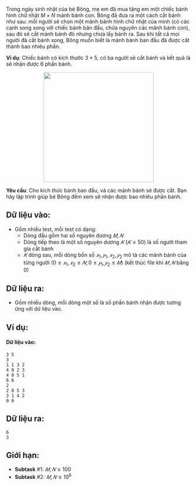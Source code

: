 <!--
**<center>NGUỒN: Ôn HN tháng 11/2017, Đỗ Đức Đông, Ngày 1</center>**
-->

Trong ngày sinh nhật của bé Bông, mẹ em đã mua tặng em một chiếc bánh hình chữ nhật $M \times N$ mảnh bánh con. Bông đã đưa ra một cách cắt bánh như sau: mỗi người sẽ chọn một mảnh bánh hình chữ nhật của mình (có các cạnh song song với chiếc bánh băn đầu, chứa nguyên các mảnh bánh con), sau đó sẽ cắt mảnh bánh đó nhưng chưa lấy bánh ra. Sau khi tất cả mọi người đã cắt bánh xong, Bông muốn biết là mảnh bánh ban đầu đã được cắt thành bao nhiêu phần.

**Ví dụ**: Chiếc bánh có kích thước $3×5$, có ba người sẽ cắt bánh và kết quả là sẽ nhận được $6$ phần bánh.
<center><img src="/images/problems/1122/cake.png" width=300px></center>

**Yêu cầu**: Cho kích thức bánh ban đầu, và các mảnh bánh sẽ được cắt. Bạn hãy lập trình giúp bé Bông đếm xem sẽ nhận được bao nhiêu phần bánh.

## Dữ liệu vào:
- Gồm nhiều test, mỗi test có dạng:
    - Dòng đầu gồm hai số nguyên dương $𝑀, 𝑁$ 
    - Dòng tiếp theo là một số nguyên dương $𝐾\ (𝐾 ≤ 50)$ là số người tham gia cắt bánh
    - $𝐾$ dòng sau, mỗi dòng bốn số $𝑥_1, 𝑦_1, 𝑥_2, 𝑦_2$ mô tả các mảnh bánh của từng người $(0 ≤ 𝑥_1, 𝑥_2 ≤ 𝑁; 0 ≤ 𝑦_1, 𝑦_2 ≤ 𝑀)$ 
(kết thúc file khi $𝑀, 𝑁$ bằng $0$) 

## Dữ liệu ra:
- Gồm nhiều dòng, mỗi dòng một số là số phần bánh 
nhận được tương ứng với dữ liệu vào.

## Ví dụ:
#### Dữ liệu vào:
```
3 5
3
1 1 3 2
4 0 2 3
4 0 5 1
6 6
2
2 0 5 3
3 1 4 2
0 0
```

## Dữ liệu ra:
```
6
3
```

## Giới hạn:
- **Subtask** $\#1$: $𝑀, 𝑁 ≤ 100$ 
- **Subtask** $\#2$: $𝑀, 𝑁 ≤ 10^6$ 